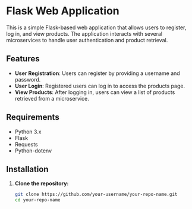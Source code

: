 # Flask Web Application

This is a simple Flask-based web application that allows users to register, log in, and view products. The application interacts with several microservices to handle user authentication and product retrieval.

## Features

- **User Registration**: Users can register by providing a username and password.
- **User Login**: Registered users can log in to access the products page.
- **View Products**: After logging in, users can view a list of products retrieved from a microservice.

## Requirements

- Python 3.x
- Flask
- Requests
- Python-dotenv

## Installation

1. **Clone the repository:**
   ```bash
   git clone https://github.com/your-username/your-repo-name.git
   cd your-repo-name
